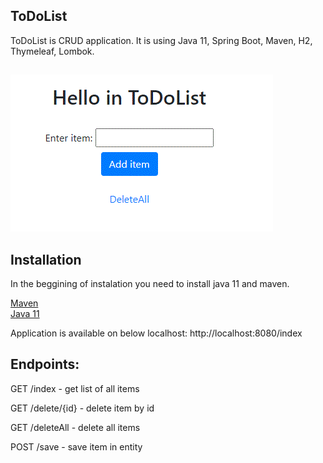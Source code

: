 ## **ToDoList**
ToDoList is CRUD application. It is using Java 11, Spring Boot, Maven, H2, Thymeleaf, Lombok.

##
![](screenshot.gif)

## **Installation**
In the beggining of instalation you need to install java 11 and maven.

[Maven](https://maven.apache.org/download.cgi) \
[Java 11](https://adoptopenjdk.net/)

Application is available on below localhost: http://localhost:8080/index

## Endpoints:
GET /index - get list of all items

GET /delete/{id} - delete item by id

GET /deleteAll - delete all items

POST /save - save item in entity 
